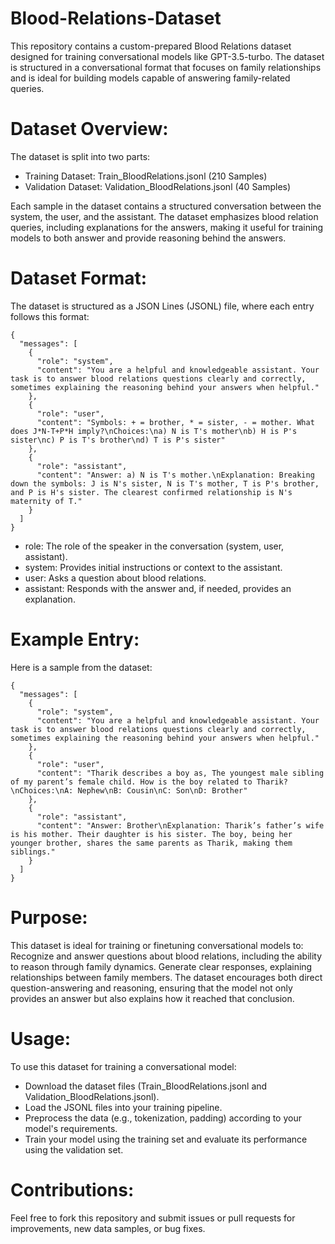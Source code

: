 # Blood-Relations-Dataset
This repository contains a custom-prepared Blood Relations dataset designed for training conversational models like GPT-3.5-turbo. The dataset is structured in a conversational format that focuses on family relationships and is ideal for building models capable of answering family-related queries.

# Dataset Overview:

The dataset is split into two parts:

* Training Dataset: Train_BloodRelations.jsonl (210 Samples)
* Validation Dataset: Validation_BloodRelations.jsonl (40 Samples)

Each sample in the dataset contains a structured conversation between the system, the user, and the assistant. The dataset emphasizes blood relation queries, including explanations for the answers, making it useful for training models to both answer and provide reasoning behind the answers.

# Dataset Format:
The dataset is structured as a JSON Lines (JSONL) file, where each entry follows this format:
```
{
  "messages": [
    {
      "role": "system",
      "content": "You are a helpful and knowledgeable assistant. Your task is to answer blood relations questions clearly and correctly, sometimes explaining the reasoning behind your answers when helpful."
    },
    {
      "role": "user",
      "content": "Symbols: + = brother, * = sister, - = mother. What does J*N-T+P*H imply?\nChoices:\na) N is T's mother\nb) H is P's sister\nc) P is T's brother\nd) T is P's sister"
    },
    {
      "role": "assistant",
      "content": "Answer: a) N is T's mother.\nExplanation: Breaking down the symbols: J is N's sister, N is T's mother, T is P's brother, and P is H's sister. The clearest confirmed relationship is N's maternity of T."
    }
  ]
}
```

* role: The role of the speaker in the conversation (system, user, assistant).
* system: Provides initial instructions or context to the assistant.
* user: Asks a question about blood relations.
* assistant: Responds with the answer and, if needed, provides an explanation.


# Example Entry:
Here is a sample from the dataset:
```
{
  "messages": [
    {
      "role": "system",
      "content": "You are a helpful and knowledgeable assistant. Your task is to answer blood relations questions clearly and correctly, sometimes explaining the reasoning behind your answers when helpful."
    },
    {
      "role": "user",
      "content": "Tharik describes a boy as, The youngest male sibling of my parent’s female child. How is the boy related to Tharik?\nChoices:\nA: Nephew\nB: Cousin\nC: Son\nD: Brother"
    },
    {
      "role": "assistant",
      "content": "Answer: Brother\nExplanation: Tharik’s father’s wife is his mother. Their daughter is his sister. The boy, being her younger brother, shares the same parents as Tharik, making them siblings."
    }
  ]
}
```


# Purpose:
This dataset is ideal for training or finetuning conversational models to:
Recognize and answer questions about blood relations, including the ability to reason through family dynamics.
Generate clear responses, explaining relationships between family members.
The dataset encourages both direct question-answering and reasoning, ensuring that the model not only provides an answer but also explains how it reached that conclusion.

# Usage:
To use this dataset for training a conversational model:
* Download the dataset files (Train_BloodRelations.jsonl and Validation_BloodRelations.jsonl).
* Load the JSONL files into your training pipeline.
* Preprocess the data (e.g., tokenization, padding) according to your model's requirements.
* Train your model using the training set and evaluate its performance using the validation set.


# Contributions:
Feel free to fork this repository and submit issues or pull requests for improvements, new data samples, or bug fixes.
